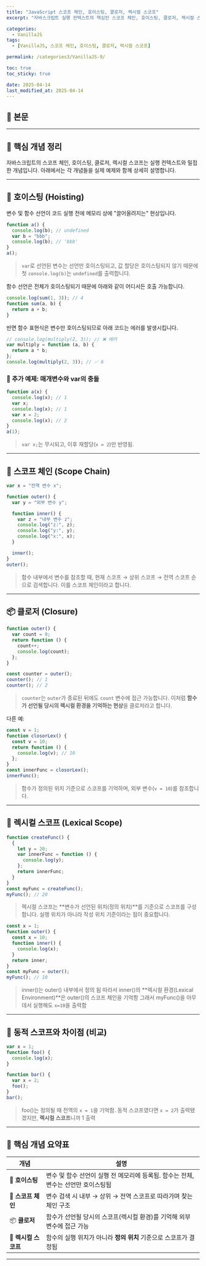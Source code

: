 ```yaml
---
title: "JavaScript 스코프 체인, 호이스팅, 클로저, 렉시컬 스코프"
excerpt: "자바스크립트 실행 컨텍스트의 핵심인 스코프 체인, 호이스팅, 클로저, 렉시컬 스코프를 실제 예제와 함께 설명합니다."

categories:
  - VanillaJS
tags:
  - [VanillaJS, 스코프 체인, 호이스팅, 클로저, 렉시컬 스코프]

permalink: /categories3/VanillaJS-9/

toc: true
toc_sticky: true

date: 2025-04-14
last_modified_at: 2025-04-14
---
```


## 🦥 본문

---

## 🧠 핵심 개념 정리

자바스크립트의 스코프 체인, 호이스팅, 클로저, 렉시컬 스코프는 실행 컨텍스트와 밀접한 개념입니다. 아래에서는 각 개념들을 실제 예제와 함께 상세히 설명합니다.

---

## 🔁 호이스팅 (Hoisting)

변수 및 함수 선언이 코드 실행 전에 메모리 상에 "끌어올려지는" 현상입니다.

```js
function a() {
  console.log(b); // undefined
  var b = "bbb";
  console.log(b); // 'bbb'
}
a();
```

> `var`로 선언된 변수는 선언만 호이스팅되고, 값 할당은 호이스팅되지 않기 때문에 첫 `console.log(b)`는 `undefined`를 출력합니다.

함수 선언은 전체가 호이스팅되기 때문에 아래와 같이 어디서든 호출 가능합니다.

```js
console.log(sum(1, 3)); // 4
function sum(a, b) {
  return a + b;
}
```

반면 함수 표현식은 변수만 호이스팅되므로 아래 코드는 에러를 발생시킵니다.

```js
// console.log(multiply(2, 3)); // ❌ 에러
var multiply = function (a, b) {
  return a * b;
};
console.log(multiply(2, 3)); // ✅ 6
```

### 🧪 추가 예제: 매개변수와 var의 충돌

```js
function a(x) {
  console.log(x); // 1
  var x;
  console.log(x); // 1
  var x = 2;
  console.log(x); // 2
}
a(1);
```

> `var x;`는 무시되고, 이후 재할당(`x = 2`)만 반영됨.

---

## 🔗 스코프 체인 (Scope Chain)

```js
var x = "전역 변수 x";

function outer() {
  var y = "외부 변수 y";

  function inner() {
    var z = "내부 변수 z";
    console.log("z:", z);
    console.log("y:", y);
    console.log("x:", x);
  }

  inner();
}
outer();
```

> 함수 내부에서 변수를 참조할 때, 현재 스코프 → 상위 스코프 → 전역 스코프 순으로 검색합니다. 이를 스코프 체인이라고 합니다.

---

## 📦 클로저 (Closure)

```js
function outer() {
  var count = 0;
  return function () {
    count++;
    console.log(count);
  };
}

const counter = outer();
counter(); // 1
counter(); // 2
```

> `counter`는 `outer`가 종료된 뒤에도 `count` 변수에 접근 가능합니다. 이처럼 **함수가 선언될 당시의 렉시컬 환경을 기억하는 현상**을 클로저라고 합니다.

다른 예:

```js
const v = 1;
function closorLex() {
  const v = 10;
  return function () {
    console.log(v); // 10
  };
}
const innerFunc = closorLex();
innerFunc();
```

> 함수가 정의된 위치 기준으로 스코프를 기억하며, 외부 변수(`v = 10`)를 참조합니다.

---

## 🧭 렉시컬 스코프 (Lexical Scope)

```js
function createFunc() {
  {
    let y = 20;
    var innerFunc = function () {
      console.log(y);
    };
    return innerFunc;
  }
}
const myFunc = createFunc();
myFunc(); // 20
```

> 렉시컬 스코프는 **변수가 선언된 위치(정의 위치)**를 기준으로 스코프를 구성합니다. 실행 위치가 아니라 작성 위치 기준이라는 점이 중요합니다.

```js
const x = 1;
function outer() {
  const x = 10;
  function inner() {
    console.log(x);
  }
  return inner;
}
const myFunc = outer();
myFunc(); // 10
```

> inner()는 outer() 내부에서 정의 됨 따라서 inner()의 **렉시컬 환경(Lexical Environment)**은 outer()의 스코프 체인을 기억함 그래서 myFunc()을 아무데서 실행해도 `x=10`을 출력함

---

## 🧭 동적 스코프와 차이점 (비교)

```js
var x = 1;
function foo() {
  console.log(x);
}

function bar() {
  var x = 2;
  foo();
}
bar();
```

> foo()는 정의될 때 전역의 `x = 1`을 기억함. 동적 스코프였다면 `x = 2`가 출력됐겠지만, **렉시컬 스코프**니까 1 출력

---

## 📝 핵심 개념 요약표

| 개념                 | 설명                                                                               |
| -------------------- | ---------------------------------------------------------------------------------- |
| 🔁 **호이스팅**      | 변수 및 함수 선언이 실행 전 메모리에 등록됨. 함수는 전체, 변수는 선언만 호이스팅됨 |
| 🔗 **스코프 체인**   | 변수 검색 시 내부 → 상위 → 전역 스코프로 따라가며 찾는 체인 구조                   |
| 📦 **클로저**        | 함수가 선언될 당시의 스코프(렉시컬 환경)를 기억해 외부 변수에 접근 가능            |
| 🧭 **렉시컬 스코프** | 함수의 실행 위치가 아니라 **정의 위치** 기준으로 스코프가 결정됨                   |

---
